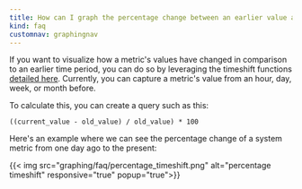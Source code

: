 ```yaml
---
title: How can I graph the percentage change between an earlier value and a current value?
kind: faq
customnav: graphingnav
---
```


If you want to visualize how a metric's values have changed in comparison to an earlier time period, you can do so by leveraging the timeshift functions [detailed here](/graphing/miscellaneous/functions). Currently, you can capture a metric's value from an hour, day, week, or month before. 

To calculate this, you can create a query such as this: 
```
((current_value - old_value) / old_value) * 100
```

Here's an example where we can see the percentage change of a system metric from one day ago to the present: 

{{< img src="graphing/faq/percentage_timeshift.png" alt="percentage timeshift" responsive="true" popup="true">}}
